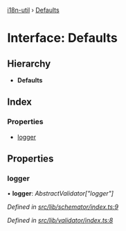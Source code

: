 [i18n-util](../README.md) › [Defaults](defaults.md)

# Interface: Defaults

## Hierarchy

* **Defaults**

## Index

### Properties

* [logger](defaults.md#logger)

## Properties

###  logger

• **logger**: *AbstractValidator["logger"]*

*Defined in [src/lib/schemator/index.ts:9](https://github.com/JuroOravec/i18n-util/blob/c9cd5a0/src/lib/schemator/index.ts#L9)*

*Defined in [src/lib/validator/index.ts:8](https://github.com/JuroOravec/i18n-util/blob/c9cd5a0/src/lib/validator/index.ts#L8)*
